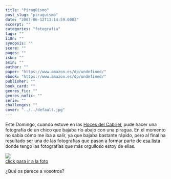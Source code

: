 ```yaml
---
title: "Piragüismo"
post_slug: "piraguismo"
date: "2007-06-12T13:14:59.000Z"
excerpt: ""
categories: "fotografia"
tags: ""
i18n: ""
synopsis: ""
score: ""
pages: ""
isbn: ""
asin: ""
author: ""
paper: "https://www.amazon.es/dp/undefined/"
ebook: "https://www.amazon.es/dp/undefined/"
publisher: ""
book_card: ""
genres_fic: ""
genres_nofic: ""
serie: ""
challenges: ""
cover: "../../default.jpg"
---
```


Este Domingo, cuando estuve en las [Hoces del Cabriel](http://fjp.es/2007/06/11/hoces-del-cabriel/), pude hacer una fotografía de un chico que bajaba río abajo con una piragua. En el momento no sabía cómo me iba a salir, ya que bajaba bastante rápido, pero al final ha resultado ser una de las fotografías que pasan a formar parte de [esa lista](http://flickr.com/photos/wizard_/sets/72157594525396567/) donde tengo las fotografías que más orgulloso estoy de ellas.

![](images/539462288_c0799c5743.jpg)  
[click para ir a la foto](http://flickr.com/photos/wizard_/539462288/in/set-72157594525396567/)

¿Qué os parece a vosotros?
